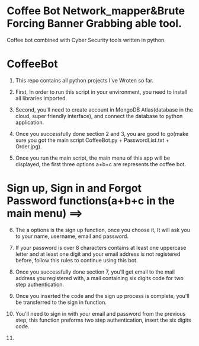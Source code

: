 # Coffee Bot Network_mapper&Brute Forcing Banner Grabbing able tool.
Coffee bot combined with Cyber Security tools written in python.
# CoffeeBot
1. This repo contains all python projects I've Wroten so far.

2. First, In order to run this script in your environment, you need to install all libraries imported.

3. Second, you'll need to create account in MongoDB Atlas(database in the cloud, super friendly interface), and connect the database to python application.

4. Once you successfully done section 2 and 3, you are good to go(make sure you got the main script CoffeeBot.py + PasswordList.txt + Order.jpg).

5. Once you run the main script, the main menu of this app will be displayed, the first three options a+b+c are represents the coffee bot.

# Sign up, Sign in and Forgot Password functions(a+b+c in the main menu) ==>
6. The a options is the sign up function, once you choose it, It will ask you to your name, username, email and password.

7. If your password is over 8 characters contains at least one uppercase letter and at least one digit and your email address is not registered before, follow this rules to continue using this bot.

8. Once you successfully done section 7, you'll get email to the mail address you registered with, a mail containing six digits code for two step authentication.

9. Once you inserted the code and the sign up process is complete, you'll be transferred to the sign in function.

10. You'll need to sign in with your email and password from the previous step, this function preforms two step authentication, insert the six digits code.

11. 


